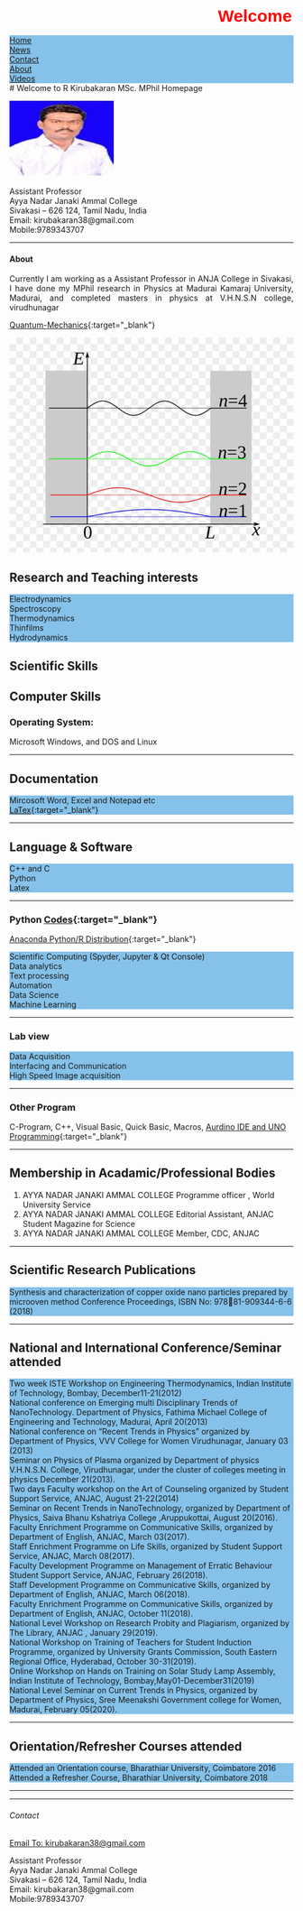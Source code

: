 <html>
  <head>
    <title>Title of the document</title>
    <style>
      marquee{
      font-size: 30px;
      font-weight: 800;
      color: #FF0000;
      font-family: sans-serif;
      }
    </style>
  </head>
  <body>
    <marquee> Welcome to  R Kirubakaran MSc. MPhil Homepage</marquee>
  </body>
</html>


<html>
<head>
<style>
ul {
  list-style-type: none;
  margin: 0;
  padding: 0;
  overflow: hidden;
  background-color: #85C1E9;
}

li {
  float: left;
}

li a {
  display: block;
  color: white;
  text-align: center;
  padding: 14px 16px;
  text-decoration: none;
}

li a:hover {
  background-color: #1B4F72;
}
</style>
</head>
<body>
<ul>
  <li class="nav-item"><a class="nav-link" href="#home">Home</a></li>
  <li class="nav-item"><a class="nav-link" href="#news">News</a></li>
  <li class="nav-item"> <a class="nav-link" href="#contact">Contact</a></li>
  <li class="nav-item"><a class="nav-link" href="#about">About</a></li>
  <li class="nav-item"><a class="nav-link" href="#Videos">Videos</a></li>
</ul>
</body>
</html>
# Welcome to  R Kirubakaran MSc. MPhil Homepage 

![kirubha](kiruba.JPG)

<p style='text-align: justify;'>
Assistant Professor<br /> 
Ayya Nadar Janaki Ammal College<br /> 
Sivakasi – 626 124, Tamil Nadu, India<br /> 
Email: kirubakaran38@gmail.com<br /> 
Mobile:9789343707
</p>

<a class="anchor" id="About"></a>
<hr class="featurette-divider">
<div class="row">
<div class="col-md-4">
<h4>About</h4>
<p style='text-align: justify;'>
Currently I am working as a Assistant Professor in ANJA College in Sivakasi, I have done my MPhil research in Physics at Madurai Kamaraj University, Madurai, and completed masters in physics at V.H.N.S.N college, virudhunagar</p>
</div>
</div>



[Quantum-Mechanics](https://github.com/mvku/Quantum-Mechanics/blob/master/Quantum%20Physics.ipynb){:target="_blank"}


![particle](/images/qm.png)


## Research and Teaching interests
* Electrodynamics 
* Spectroscopy 
* Thermodynamics
* Thinfilms 
* Hydrodynamics


## Scientific Skills
<p style='text-align: justify;'> 
</p>


## Computer Skills
### Operating System:
Microsoft Windows, and DOS and Linux

------------------------------------

## Documentation 
* Mircosoft Word, Excel and Notepad etc
* [LaTex](https://www.latex-project.org/){:target="_blank"}  
 
----------------------------------
 
## Language & Software
* C++ and C
* Python
* Latex

----------------------------------

### Python [Codes](https://github.com/mvku/kirubakaran/blob/master/Python.md){:target="_blank"} 
[Anaconda Python/R Distribution](https://www.anaconda.com/distribution/){:target="_blank"}
* Scientific Computing (Spyder, Jupyter & Qt Console)
* Data analytics
* Text processing
* Automation
* Data Science
* Machine Learning

----------------------------------
### Lab view
* Data Acquisition
* Interfacing and Communication
* High Speed Image acquisition

----------------------------------
### Other Program 
C-Program, C++, Visual Basic, Quick Basic, Macros, [Aurdino IDE and UNO Programming](https://www.arduino.cc/en/Guide/ArduinoUno){:target="_blank"}

----------------------------------

## Membership in Acadamic/Professional Bodies
1.	AYYA NADAR JANAKI AMMAL COLLEGE	Programme officer , World University Service
2.	AYYA NADAR JANAKI AMMAL COLLEGE	Editorial Assistant, ANJAC Student Magazine for Science
3.	AYYA NADAR JANAKI AMMAL COLLEGE	Member, CDC, ANJAC

----------------------------------

## Scientific Research Publications 
* Synthesis and characterization of copper oxide nano particles prepared by microoven method
Conference Proceedings, ISBN No:  97881-909344-6-6 (2018)

----------------------------------

## National and International Conference/Seminar attended
*	Two week ISTE Workshop on Engineering Thermodynamics, Indian Institute of Technology, Bombay, December11-21(2012) 
*	National conference on Emerging multi Disciplinary Trends of NanoTechnology. Department of Physics, Fathima Michael College of Engineering and Technology, Madurai, April 20(2013)
*	National conference on “Recent Trends in Physics” organized by Department of Physics, VVV College for Women Virudhunagar, January 03 (2013)
*	Seminar on Physics of Plasma organized by Department  of physics V.H.N.S.N. College, Virudhunagar, under the cluster of colleges meeting in physics December 21(2013).
*	Two days Faculty workshop on the Art of Counseling organized by Student Support Service, ANJAC,  August 21-22(2014)
*	Seminar on Recent Trends in NanoTechnology, organized by Department of Physics, Saiva Bhanu Kshatriya College ,Aruppukottai, August 20(2016).
*	Faculty Enrichment Programme on Communicative Skills, organized by Department of English, ANJAC,  March 03(2017).
*	Staff Enrichment Programme on Life Skills, organized by Student Support Service, ANJAC,  March 08(2017).
*	Faculty Development Programme on Management of Erratic Behaviour 
Student Support Service, ANJAC,  February  26(2018).
*	Staff Development  Programme on Communicative Skills, organized by Department of English, ANJAC,  March 06(2018).
*	Faculty Enrichment Programme on Communicative Skills, organized by Department of English, ANJAC,  October 11(2018).
*	National Level Workshop on Research Probity and Plagiarism, organized by The Library, ANJAC , January 29(2019).
*	National Workshop on Training of Teachers for Student Induction Programme, organized by University Grants Commission, South Eastern Regional Office, Hyderabad, October 30-31(2019).
*	Online Workshop on Hands on Training on Solar Study Lamp Assembly,
Indian Institute of Technology, Bombay,May01-December31(2019)
*	National Level Seminar on Current Trends in Physics, organized by Department of Physics, Sree Meenakshi Government college for Women, Madurai, February 05(2020).

----------------------------------

## Orientation/Refresher Courses attended
*	Attended an Orientation course, Bharathiar University, Coimbatore 2016
*	Attended a Refresher Course, Bharathiar University, Coimbatore 2018

----------------------------------

<a class="anchor" id="contact"></a>
<hr class="featurette-divider">
<div class="row">
  <div class="col-md-6">
 <h6>Contact</h6>
 <p><a href="mailto:kirubakaran38@gmail.com">Email To: kirubakaran38@gmail.com</a></p>
 Assistant Professor<br>
 Ayya Nadar Janaki Ammal College<br>
 Sivakasi – 626 124, Tamil Nadu, India<br>
 Email: kirubakaran38@gmail.com<br>
 Mobile:9789343707<br>
</div>
</div>


